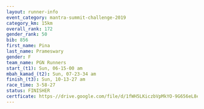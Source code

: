 ```yaml
---
layout: runner-info 
event_category: mantra-summit-challenge-2019 
category_km: 15km 
overall_rank: 172
gender_rank: 50
bib: 856
first_name: Pina
last_name: Prameswary
gender: F
team_name: PGN Runners
start_(t1): Sun, 06-15-00 am
mbah_kamad_(t2): Sun, 07-23-34 am
finish_(t3): Sun, 10-13-27 am
race_time: 3-58-27
status: FINISHER
certficate: https-//drive.google.com/file/d/1fWH5LKiczbVpMkYO-9G656eL8eadWZWc/view?usp=sharing","Certifcate")
---
```


